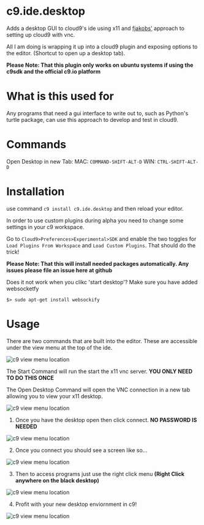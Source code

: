 # c9.ide.desktop
Adds a desktop GUI to cloud9's ide using x11 and [fjakobs'](https://github.com/fjakobs/cloud9-vnc) approach to setting up cloud9 with vnc.

All I am doing is wrapping it up into a cloud9 plugin and exposing options to the editor. (Shortcut to open up a desktop tab).

**Please Note: That this plugin only works on ubuntu systems if using the c9sdk and the official c9.io platform**

# What is this used for
Any programs that need a gui interface to write out to, such as Python's turtle package, can use this approach to develop and test in cloud9.


# Commands

Open Desktop in new Tab:
MAC: `COMMAND-SHIFT-ALT-D`
WIN: `CTRL-SHIFT-ALT-D`

# Installation

use command `c9 install c9.ide.desktop` and then reload your editor.

In order to use custom plugins during alpha you need to change some settings in your c9 workspace.

Go to `Cloud9>Preferences>Experimental>SDK` and enable the two toggles for `Load Plugins From Workspace` and `Load Custom Plugins`. That should do the trick!

**Please Note: That this will install needed packages automatically. Any issues please file an issue here at github**

Does it not work when you clikc 'start desktop'? Make sure you have added websocketfy

```
$> sudo apt-get install websockify
```

# Usage

There are two commands that are built into the editor. These are accessible under the view menu at the top of the ide.

![c9 view menu location](https://raw.githubusercontent.com/shadowcodex/c9.ide.desktop/master/assets/c9_view.png)

The Start Command will run the start the x11 vnc server. **YOU ONLY NEED TO DO THIS ONCE**

The Open Desktop Command will open the VNC connection in a new tab allowing you to view your x11 desktop.

![c9 view menu location](https://raw.githubusercontent.com/shadowcodex/c9.ide.desktop/master/assets/c9_view_commands.png)

1) Once you have the desktop open then click connect. **NO PASSWORD IS NEEDED**

![c9 view menu location](https://raw.githubusercontent.com/shadowcodex/c9.ide.desktop/master/assets/c9_vnc_connect.png)

2) Once you connect you should see a screen like so...

![c9 view menu location](https://raw.githubusercontent.com/shadowcodex/c9.ide.desktop/master/assets/c9_desktop.png)
 
3) Then to access programs just use the right click menu **(Right Click anywhere on the black desktop)**

![c9 view menu location](https://raw.githubusercontent.com/shadowcodex/c9.ide.desktop/master/assets/c9_desktop_menu.png)

4) Profit with your new desktop enviornment in c9!

![c9 view menu location](https://raw.githubusercontent.com/shadowcodex/c9.ide.desktop/master/assets/c9_desktop_profit.png)

